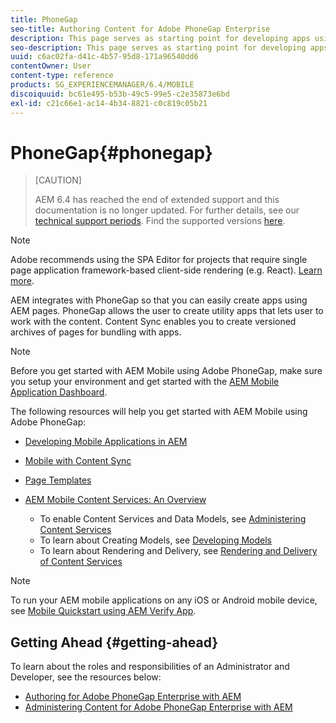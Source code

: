 ```yaml
---
title: PhoneGap
seo-title: Authoring Content for Adobe PhoneGap Enterprise
description: This page serves as starting point for developing apps using PhoneGap Enterprise with AEM. AEM integrates with PhoneGap so that you can easily create apps using AEM pages. PhoneGap allows the user to create utility apps that lets user to work with the content.
seo-description: This page serves as starting point for developing apps using PhoneGap Enterprise with AEM. AEM integrates with PhoneGap so that you can easily create apps using AEM pages. PhoneGap allows the user to create utility apps that lets user to work with the content.
uuid: c6ac02fa-d41c-4b57-95d8-171a96540dd6
contentOwner: User
content-type: reference
products: SG_EXPERIENCEMANAGER/6.4/MOBILE
discoiquuid: bc61e495-b53b-49c5-99e5-c2e35873e6bd
exl-id: c21c66e1-ac14-4b34-8821-c0c819c05b21
---
```

# PhoneGap{#phonegap}

>[CAUTION]
>
>AEM 6.4 has reached the end of extended support and this documentation is no longer updated. For further details, see our [technical support periods](https://helpx.adobe.com/support/programs/eol-matrix.html). Find the supported versions [here](https://experienceleague.adobe.com/docs/).

>[!NOTE]
>
>Adobe recommends using the SPA Editor for projects that require single page application framework-based client-side rendering (e.g. React). [Learn more](/help/sites-developing/spa-overview.md).

AEM integrates with PhoneGap so that you can easily create apps using AEM pages. PhoneGap allows the user to create utility apps that lets user to work with the content. Content Sync enables you to create versioned archives of pages for bundling with apps.

>[!NOTE]
>
>Before you get started with AEM Mobile using Adobe PhoneGap, make sure you setup your environment and get started with the [AEM Mobile Application Dashboard](/help/mobile/phonegap-authoring-apps.md).

The following resources will help you get started with AEM Mobile using Adobe PhoneGap:

* [Developing Mobile Applications in AEM](/help/mobile/developing-mobile-applications.md)
* [Mobile with Content Sync](/help/mobile/phonegap-contentsync.md)
* [Page Templates](/help/mobile/phonegap-apps-arch-page-templates.md)

* [AEM Mobile Content Services: An Overview](/help/mobile/develop-content-as-a-service.md)

    * To enable Content Services and Data Models, see [Administering Content Services](/help/mobile/developing-content-services.md)
    * To learn about Creating Models, see [Developing Models](/help/mobile/administer-mobile-apps.md)
    * To learn about Rendering and Delivery, see [Rendering and Delivery of Content Services](/help/mobile/rendering-and-delivery.md)

>[!NOTE]
>
>To run your AEM mobile applications on any iOS or Android mobile device, see [Mobile Quickstart using AEM Verify App](/help/mobile/phonegap-mobile-quickstart.md).

## Getting Ahead {#getting-ahead}

To learn about the roles and responsibilities of an Administrator and Developer, see the resources below:

* [Authoring for Adobe PhoneGap Enterprise with AEM](/help/mobile/phonegap.md)
* [Administering Content for Adobe PhoneGap Enterprise with AEM](/help/mobile/administer-phonegap.md)
